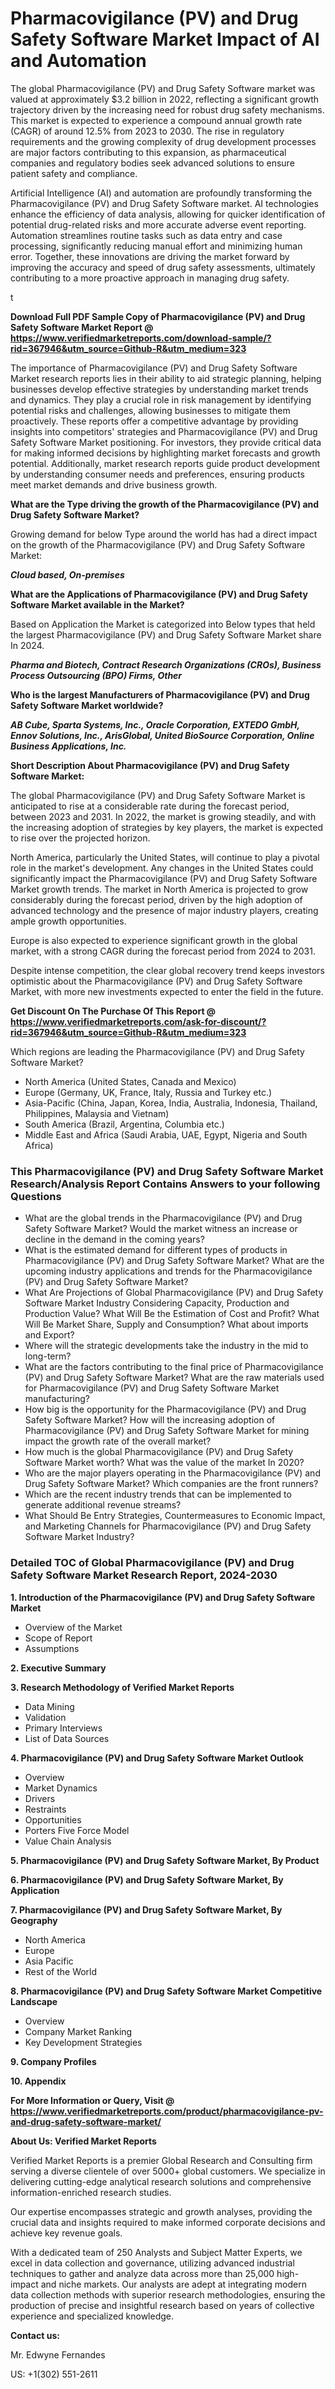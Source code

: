 <meta name="title" content="Global Pharmacovigilance (PV) and Drug Safety Software Market Impact of AI and Automation"><meta name="description" content="The global Pharmacovigilance (PV) and Drug Safety Software market was valued at approximately $3.2 billion in 2022, reflecting a significant growth trajectory driven b"><meta name="title" content="Pharmacovigilance (PV) and Drug Safety Software Market Size, Share, Scope, Trends, Growth, Opportunities, Analysis, Forecast"><h1>Pharmacovigilance (PV) and Drug Safety Software Market Impact of AI and Automation</h1><p>The global Pharmacovigilance (PV) and Drug Safety Software market was valued at approximately $3.2 billion in 2022, reflecting a significant growth trajectory driven by the increasing need for robust drug safety mechanisms. This market is expected to experience a compound annual growth rate (CAGR) of around 12.5% from 2023 to 2030. The rise in regulatory requirements and the growing complexity of drug development processes are major factors contributing to this expansion, as pharmaceutical companies and regulatory bodies seek advanced solutions to ensure patient safety and compliance.</p><p>Artificial Intelligence (AI) and automation are profoundly transforming the Pharmacovigilance (PV) and Drug Safety Software market. AI technologies enhance the efficiency of data analysis, allowing for quicker identification of potential drug-related risks and more accurate adverse event reporting. Automation streamlines routine tasks such as data entry and case processing, significantly reducing manual effort and minimizing human error. Together, these innovations are driving the market forward by improving the accuracy and speed of drug safety assessments, ultimately contributing to a more proactive approach in managing drug safety.</p>t</p><p id="" class=""><strong>Download Full PDF Sample Copy of Pharmacovigilance (PV) and Drug Safety Software Market Report @ <a href="https://www.verifiedmarketreports.com/download-sample/?rid=367946&utm_source=Github-R&utm_medium=323" target="_blank">https://www.verifiedmarketreports.com/download-sample/?rid=367946&utm_source=Github-R&utm_medium=323</a></strong></p><p>The importance of&nbsp;Pharmacovigilance (PV) and Drug Safety Software Market research reports lies in their ability to aid strategic planning, helping businesses develop effective strategies by understanding market trends and dynamics. They play a crucial role in risk management by identifying potential risks and challenges, allowing businesses to mitigate them proactively. These reports offer a competitive advantage by providing insights into competitors' strategies and Pharmacovigilance (PV) and Drug Safety Software Market positioning. For investors, they provide critical data for making informed decisions by highlighting market forecasts and growth potential. Additionally, market research reports guide product development by understanding consumer needs and preferences, ensuring products meet market demands and drive business growth.</p><p><strong>What are the&nbsp;Type driving the growth of the Pharmacovigilance (PV) and Drug Safety Software Market?</strong></p><p id="" class="">Growing demand for below Type around the world has had a direct impact on the growth of the Pharmacovigilance (PV) and Drug Safety Software Market:</p><em><strong>Cloud based, On-premises</strong></em></p><strong>What are the&nbsp;Applications&nbsp;of Pharmacovigilance (PV) and Drug Safety Software Market available in the Market?</strong></p><p id="" class="">Based on Application the Market is categorized into Below types that held the largest Pharmacovigilance (PV) and Drug Safety Software Market share In 2024.</p><em><strong>Pharma and Biotech, Contract Research Organizations (CROs), Business Process Outsourcing (BPO) Firms, Other</strong></em></p><strong>Who is the largest Manufacturers of Pharmacovigilance (PV) and Drug Safety Software Market worldwide?</strong></p><p><em><strong>AB Cube, Sparta Systems, Inc., Oracle Corporation, EXTEDO GmbH, Ennov Solutions, Inc., ArisGlobal, United BioSource Corporation, Online Business Applications, Inc.</strong></em></p><p id="" class=""><strong>Short Description About Pharmacovigilance (PV) and Drug Safety Software Market:</strong></p><p>The global Pharmacovigilance (PV) and Drug Safety Software Market is anticipated to rise at a considerable rate during the forecast period, between 2023 and 2031. In 2022, the market is growing steadily, and with the increasing adoption of strategies by key players, the market is expected to rise over the projected horizon.</p><p>North America, particularly the United States, will continue to play a pivotal role in the market's development. Any changes in the United States could significantly impact the Pharmacovigilance (PV) and Drug Safety Software Market growth trends. The market in North America is projected to grow considerably during the forecast period, driven by the high adoption of advanced technology and the presence of major industry players, creating ample growth opportunities.</p><p>Europe is also expected to experience significant growth in the global market, with a strong CAGR during the forecast period from 2024 to 2031.</p><p>Despite intense competition, the clear global recovery trend keeps investors optimistic about the Pharmacovigilance (PV) and Drug Safety Software Market, with more new investments expected to enter the field in the future.</p><p id="" class=""><strong>Get Discount On The Purchase Of This Report @ <a href="https://www.verifiedmarketreports.com/ask-for-discount/?rid=367946&utm_source=Github-R&utm_medium=323" target="_blank">https://www.verifiedmarketreports.com/ask-for-discount/?rid=367946&utm_source=Github-R&utm_medium=323</a></strong></p>Which regions are leading the Pharmacovigilance (PV) and Drug Safety Software Market?</p><ul><li>North America (United States, Canada and Mexico)</li><li>Europe (Germany, UK, France, Italy, Russia and Turkey etc.)</li><li>Asia-Pacific (China, Japan, Korea, India, Australia, Indonesia, Thailand, Philippines, Malaysia and Vietnam)</li><li>South America (Brazil, Argentina, Columbia etc.)</li><li>Middle East and Africa (Saudi Arabia, UAE, Egypt, Nigeria and South Africa)</li></ul><h3 id="" class="">This Pharmacovigilance (PV) and Drug Safety Software Market Research/Analysis Report Contains Answers to your following Questions</h3><ul><li>What are the global trends in the Pharmacovigilance (PV) and Drug Safety Software Market? Would the market witness an increase or decline in the demand in the coming years?</li><li>What is the estimated demand for different types of products in Pharmacovigilance (PV) and Drug Safety Software Market? What are the upcoming industry applications and trends for the Pharmacovigilance (PV) and Drug Safety Software Market?</li><li>What Are Projections of Global Pharmacovigilance (PV) and Drug Safety Software Market Industry Considering Capacity, Production and Production Value? What Will Be the Estimation of Cost and Profit? What Will Be Market Share, Supply and Consumption? What about imports and Export?</li><li>Where will the strategic developments take the industry in the mid to long-term?</li><li>What are the factors contributing to the final price of Pharmacovigilance (PV) and Drug Safety Software Market? What are the raw materials used for Pharmacovigilance (PV) and Drug Safety Software Market manufacturing?</li><li>How big is the opportunity for the Pharmacovigilance (PV) and Drug Safety Software Market? How will the increasing adoption of Pharmacovigilance (PV) and Drug Safety Software Market for mining impact the growth rate of the overall market?</li><li>How much is the global Pharmacovigilance (PV) and Drug Safety Software Market worth? What was the value of the market In 2020?</li><li>Who are the major players operating in the Pharmacovigilance (PV) and Drug Safety Software Market? Which companies are the front runners?</li><li>Which are the recent industry trends that can be implemented to generate additional revenue streams?</li><li>What Should Be Entry Strategies, Countermeasures to Economic Impact, and Marketing Channels for Pharmacovigilance (PV) and Drug Safety Software Market Industry?</li></ul><h3 id="" class="">Detailed TOC of Global Pharmacovigilance (PV) and Drug Safety Software Market Research Report, 2024-2030</h3><p id="" class=""><strong>1. Introduction of the Pharmacovigilance (PV) and Drug Safety Software Market</strong></p><ul><li>Overview of the Market</li><li>Scope of Report</li><li>Assumptions</li></ul><p id="" class=""><strong>2. Executive Summary</strong></p><p id="" class=""><strong>3. Research Methodology of Verified Market Reports</strong></p><ul><li>Data Mining</li><li>Validation</li><li>Primary Interviews</li><li>List of Data Sources</li></ul><p id="" class=""><strong>4. Pharmacovigilance (PV) and Drug Safety Software Market Outlook</strong></p><ul><li>Overview</li><li>Market Dynamics</li><li>Drivers</li><li>Restraints</li><li>Opportunities</li><li>Porters Five Force Model</li><li>Value Chain Analysis</li></ul><p id="" class=""><strong>5. Pharmacovigilance (PV) and Drug Safety Software Market, By Product</strong></p><p id="" class=""><strong>6. Pharmacovigilance (PV) and Drug Safety Software Market, By Application</strong></p><p id="" class=""><strong>7. Pharmacovigilance (PV) and Drug Safety Software Market, By Geography</strong></p><ul><li>North America</li><li>Europe</li><li>Asia Pacific</li><li>Rest of the World</li></ul><p id="" class=""><strong>8. Pharmacovigilance (PV) and Drug Safety Software Market Competitive Landscape</strong></p><ul><li>Overview</li><li>Company Market Ranking</li><li>Key Development Strategies</li></ul><p id="" class=""><strong>9. Company Profiles</strong></p><p id="" class=""><strong>10. Appendix</strong></p><p id="" class=""><strong>For More Information or Query, Visit @ <a href="https://www.verifiedmarketreports.com/product/pharmacovigilance-pv-and-drug-safety-software-market/" target="_blank">https://www.verifiedmarketreports.com/product/pharmacovigilance-pv-and-drug-safety-software-market/</a></strong></p><p id="" class=""><strong>About Us: Verified Market Reports</strong></p><p id="" class="">Verified Market Reports is a premier Global Research and Consulting firm serving a diverse clientele of over 5000+ global customers. We specialize in delivering cutting-edge analytical research solutions and comprehensive information-enriched research studies.</p><p id="" class="">Our expertise encompasses strategic and growth analyses, providing the crucial data and insights required to make informed corporate decisions and achieve key revenue goals.</p><p id="" class="">With a dedicated team of 250 Analysts and Subject Matter Experts, we excel in data collection and governance, utilizing advanced industrial techniques to gather and analyze data across more than 25,000 high-impact and niche markets. Our analysts are adept at integrating modern data collection methods with superior research methodologies, ensuring the production of precise and insightful research based on years of collective experience and specialized knowledge.</p><p id="" class=""><strong>Contact us:</strong></p><p id="" class="">Mr. Edwyne Fernandes</p><p id="" class="">US: +1(302) 551-2611</p>